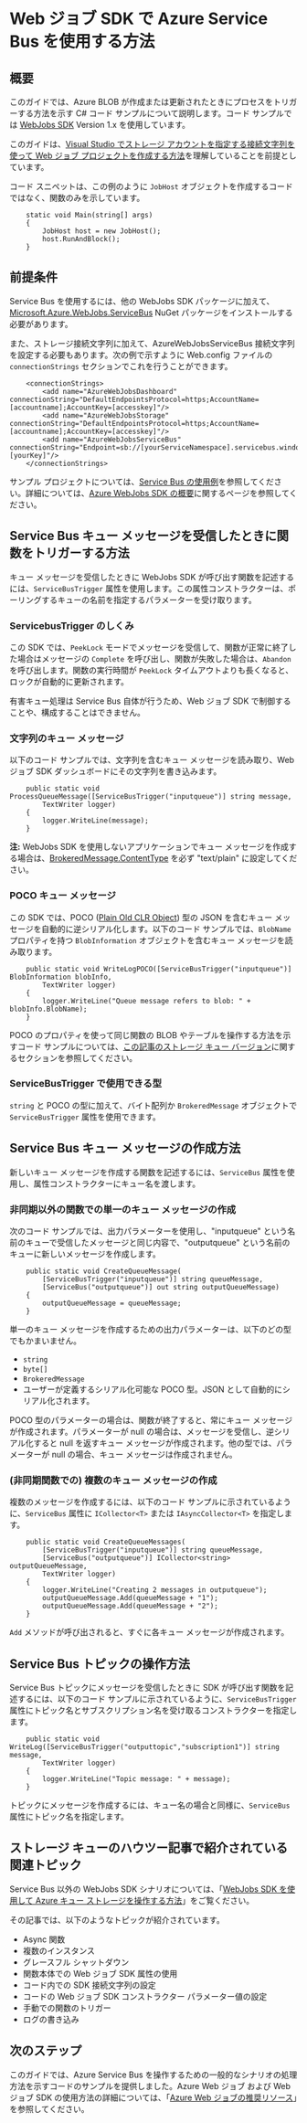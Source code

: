 <properties 
	pageTitle="Web ジョブ SDK で Azure Service Bus を使用する方法" 
	description="Web ジョブ SDK を使用して Azure Service Bus キューとトピックを操作する方法について説明します。" 
	services="app-service\web, service-bus" 
	documentationCenter=".net" 
	authors="tdykstra" 
	manager="wpickett" 
	editor="jimbe"/>

<tags 
	ms.service="app-service-web" 
	ms.workload="web" 
	ms.tgt_pltfrm="na" 
	ms.devlang="dotnet" 
	ms.topic="article" 
	ms.date="06/29/2015" 
	ms.author="tdykstra"/>

# Web ジョブ SDK で Azure Service Bus を使用する方法

## 概要

このガイドでは、Azure BLOB が作成または更新されたときにプロセスをトリガーする方法を示す C# コード サンプルについて説明します。コード サンプルでは [WebJobs SDK](websites-dotnet-webjobs-sdk.md) Version 1.x を使用しています。

このガイドは、[Visual Studio でストレージ アカウントを指定する接続文字列を使って Web ジョブ プロジェクトを作成する方法](websites-dotnet-webjobs-sdk-get-started.md)を理解していることを前提としています。

コード スニペットは、この例のように `JobHost` オブジェクトを作成するコードではなく、関数のみを示しています。

		static void Main(string[] args)
		{
		    JobHost host = new JobHost();
		    host.RunAndBlock();
		}
		
## <a id="prerequisites"></a>前提条件

Service Bus を使用するには、他の WebJobs SDK パッケージに加えて、[Microsoft.Azure.WebJobs.ServiceBus](https://www.nuget.org/packages/Microsoft.Azure.WebJobs.ServiceBus/) NuGet パッケージをインストールする必要があります。

また、ストレージ接続文字列に加えて、AzureWebJobsServiceBus 接続文字列を設定する必要もあります。次の例で示すように Web.config ファイルの `connectionStrings` セクションでこれを行うことができます。

		<connectionStrings>
		    <add name="AzureWebJobsDashboard" connectionString="DefaultEndpointsProtocol=https;AccountName=[accountname];AccountKey=[accesskey]"/>
		    <add name="AzureWebJobsStorage" connectionString="DefaultEndpointsProtocol=https;AccountName=[accountname];AccountKey=[accesskey]"/>
		    <add name="AzureWebJobsServiceBus" connectionString="Endpoint=sb://[yourServiceNamespace].servicebus.windows.net/;SharedAccessKeyName=RootManageSharedAccessKey;SharedAccessKey=[yourKey]"/>
		</connectionStrings>

サンプル プロジェクトについては、[Service Bus の使用例](https://github.com/Azure/azure-webjobs-sdk-samples/tree/master/BasicSamples/ServiceBus)を参照してください。詳細については、[Azure WebJobs SDK の概要](websites-dotnet-webjobs-sdk-get-started.md)に関するページを参照してください。

## <a id="trigger"></a> Service Bus キュー メッセージを受信したときに関数をトリガーする方法

キュー メッセージを受信したときに WebJobs SDK が呼び出す関数を記述するには、`ServiceBusTrigger` 属性を使用します。この属性コンストラクターは、ポーリングするキューの名前を指定するパラメーターを受け取ります。

### ServicebusTrigger のしくみ

この SDK では、`PeekLock` モードでメッセージを受信して、関数が正常に終了した場合はメッセージの `Complete` を呼び出し、関数が失敗した場合は、`Abandon` を呼び出します。関数の実行時間が `PeekLock` タイムアウトよりも長くなると、ロックが自動的に更新されます。

有害キュー処理は Service Bus 自体が行うため、Web ジョブ SDK で制御することや、構成することはできません。

### 文字列のキュー メッセージ

以下のコード サンプルでは、文字列を含むキュー メッセージを読み取り、Web ジョブ SDK ダッシュボードにその文字列を書き込みます。

		public static void ProcessQueueMessage([ServiceBusTrigger("inputqueue")] string message, 
		    TextWriter logger)
		{
		    logger.WriteLine(message);
		}

**注:** WebJobs SDK を使用しないアプリケーションでキュー メッセージを作成する場合は、[BrokeredMessage.ContentType](http://msdn.microsoft.com/library/microsoft.servicebus.messaging.brokeredmessage.contenttype.aspx) を必ず "text/plain" に設定してください。

### POCO キュー メッセージ

この SDK では、POCO ([Plain Old CLR Object](http://en.wikipedia.org/wiki/Plain_Old_CLR_Object)) 型の JSON を含むキュー メッセージを自動的に逆シリアル化します。以下のコード サンプルでは、`BlobName` プロパティを持つ `BlobInformation` オブジェクトを含むキュー メッセージを読み取ります。

		public static void WriteLogPOCO([ServiceBusTrigger("inputqueue")] BlobInformation blobInfo,
		    TextWriter logger)
		{
		    logger.WriteLine("Queue message refers to blob: " + blobInfo.BlobName);
		}

POCO のプロパティを使って同じ関数の BLOB やテーブルを操作する方法を示すコード サンプルについては、[この記事のストレージ キュー バージョン](websites-dotnet-webjobs-sdk-storage-queues-how-to.md#pocoblobs)に関するセクションを参照してください。

### ServiceBusTrigger で使用できる型

`string` と POCO の型に加えて、バイト配列か `BrokeredMessage` オブジェクトで `ServiceBusTrigger` 属性を使用できます。

## <a id="create"></a> Service Bus キュー メッセージの作成方法

新しいキュー メッセージを作成する関数を記述するには、`ServiceBus` 属性を使用し、属性コンストラクターにキュー名を渡します。


### 非同期以外の関数での単一のキュー メッセージの作成

次のコード サンプルでは、出力パラメーターを使用し、"inputqueue" という名前のキューで受信したメッセージと同じ内容で、"outputqueue" という名前のキューに新しいメッセージを作成します。

		public static void CreateQueueMessage(
		    [ServiceBusTrigger("inputqueue")] string queueMessage,
		    [ServiceBus("outputqueue")] out string outputQueueMessage)
		{
		    outputQueueMessage = queueMessage;
		}

単一のキュー メッセージを作成するための出力パラメーターは、以下のどの型でもかまいません。

* `string`
* `byte[]`
* `BrokeredMessage`
* ユーザーが定義するシリアル化可能な POCO 型。JSON として自動的にシリアル化されます。

POCO 型のパラメーターの場合は、関数が終了すると、常にキュー メッセージが作成されます。パラメーターが null の場合は、メッセージを受信し、逆シリアル化すると null を返すキュー メッセージが作成されます。他の型では、パラメーターが null の場合、キュー メッセージは作成されません。

### (非同期関数での) 複数のキュー メッセージの作成

複数のメッセージを作成するには、以下のコード サンプルに示されているように、`ServiceBus` 属性に `ICollector<T>` または `IAsyncCollector<T>` を指定します。

		public static void CreateQueueMessages(
		    [ServiceBusTrigger("inputqueue")] string queueMessage,
		    [ServiceBus("outputqueue")] ICollector<string> outputQueueMessage,
		    TextWriter logger)
		{
		    logger.WriteLine("Creating 2 messages in outputqueue");
		    outputQueueMessage.Add(queueMessage + "1");
		    outputQueueMessage.Add(queueMessage + "2");
		}

`Add` メソッドが呼び出されると、すぐに各キュー メッセージが作成されます。

## <a id="topics"></a>Service Bus トピックの操作方法

Service Bus トピックにメッセージを受信したときに SDK が呼び出す関数を記述するには、以下のコード サンプルに示されているように、`ServiceBusTrigger` 属性にトピック名とサブスクリプション名を受け取るコンストラクターを指定します。

		public static void WriteLog([ServiceBusTrigger("outputtopic","subscription1")] string message,
		    TextWriter logger)
		{
		    logger.WriteLine("Topic message: " + message);
		}

トピックにメッセージを作成するには、キュー名の場合と同様に、`ServiceBus` 属性にトピック名を指定します。

## <a id="queues"></a>ストレージ キューのハウツー記事で紹介されている関連トピック

Service Bus 以外の WebJobs SDK シナリオについては、「[WebJobs SDK を使用して Azure キュー ストレージを操作する方法](websites-dotnet-webjobs-sdk-storage-queues-how-to.md)」をご覧ください。

その記事では、以下のようなトピックが紹介されています。

* Async 関数
* 複数のインスタンス
* グレースフル シャットダウン
* 関数本体での Web ジョブ SDK 属性の使用
* コード内での SDK 接続文字列の設定
* コードの Web ジョブ SDK コンストラクター パラメーター値の設定
* 手動での関数のトリガー
* ログの書き込み

## <a id="nextsteps"></a> 次のステップ

このガイドでは、Azure Service Bus を操作するための一般的なシナリオの処理方法を示すコードのサンプルを提供しました。Azure Web ジョブ および Web ジョブ SDK の使用方法の詳細については、「[Azure Web ジョブの推奨リソース](http://go.microsoft.com/fwlink/?linkid=390226)」を参照してください。
 

<!---HONumber=July15_HO3-->